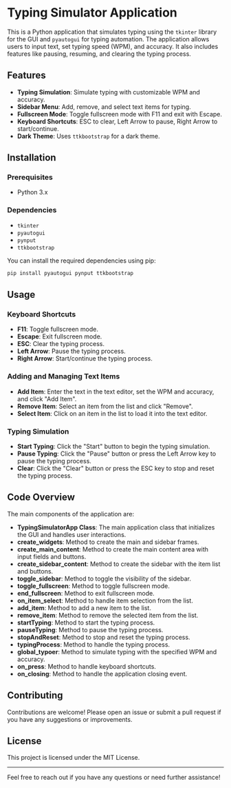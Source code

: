 # Typing Simulator Application

This is a Python application that simulates typing using the `tkinter` library for the GUI and `pyautogui` for typing automation. The application allows users to input text, set typing speed (WPM), and accuracy. It also includes features like pausing, resuming, and clearing the typing process.

## Features

- **Typing Simulation**: Simulate typing with customizable WPM and accuracy.
- **Sidebar Menu**: Add, remove, and select text items for typing.
- **Fullscreen Mode**: Toggle fullscreen mode with F11 and exit with Escape.
- **Keyboard Shortcuts**: ESC to clear, Left Arrow to pause, Right Arrow to start/continue.
- **Dark Theme**: Uses `ttkbootstrap` for a dark theme.

## Installation

### Prerequisites

- Python 3.x

### Dependencies

- `tkinter`
- `pyautogui`
- `pynput`
- `ttkbootstrap`

You can install the required dependencies using pip:

```sh
pip install pyautogui pynput ttkbootstrap
```

## Usage

### Keyboard Shortcuts

- **F11**: Toggle fullscreen mode.
- **Escape**: Exit fullscreen mode.
- **ESC**: Clear the typing process.
- **Left Arrow**: Pause the typing process.
- **Right Arrow**: Start/continue the typing process.

### Adding and Managing Text Items

- **Add Item**: Enter the text in the text editor, set the WPM and accuracy, and click "Add Item".
- **Remove Item**: Select an item from the list and click "Remove".
- **Select Item**: Click on an item in the list to load it into the text editor.

### Typing Simulation

- **Start Typing**: Click the "Start" button to begin the typing simulation.
- **Pause Typing**: Click the "Pause" button or press the Left Arrow key to pause the typing process.
- **Clear**: Click the "Clear" button or press the ESC key to stop and reset the typing process.

## Code Overview

The main components of the application are:

- **TypingSimulatorApp Class**: The main application class that initializes the GUI and handles user interactions.
- **create_widgets**: Method to create the main and sidebar frames.
- **create_main_content**: Method to create the main content area with input fields and buttons.
- **create_sidebar_content**: Method to create the sidebar with the item list and buttons.
- **toggle_sidebar**: Method to toggle the visibility of the sidebar.
- **toggle_fullscreen**: Method to toggle fullscreen mode.
- **end_fullscreen**: Method to exit fullscreen mode.
- **on_item_select**: Method to handle item selection from the list.
- **add_item**: Method to add a new item to the list.
- **remove_item**: Method to remove the selected item from the list.
- **startTyping**: Method to start the typing process.
- **pauseTyping**: Method to pause the typing process.
- **stopAndReset**: Method to stop and reset the typing process.
- **typingProcess**: Method to handle the typing process.
- **global_typoer**: Method to simulate typing with the specified WPM and accuracy.
- **on_press**: Method to handle keyboard shortcuts.
- **on_closing**: Method to handle the application closing event.

## Contributing

Contributions are welcome! Please open an issue or submit a pull request if you have any suggestions or improvements.

## License

This project is licensed under the MIT License.

---

Feel free to reach out if you have any questions or need further assistance!
